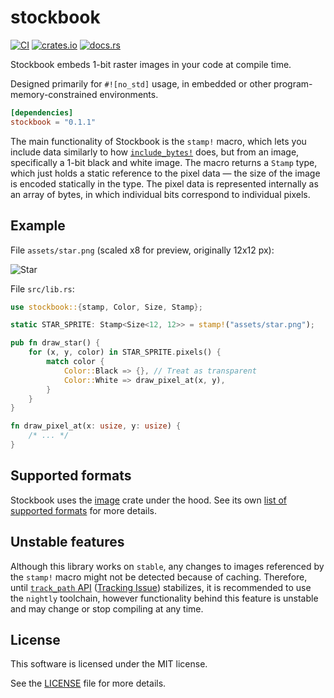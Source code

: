# stockbook

[![CI](https://github.com/karolbelina/stockbook/actions/workflows/ci.yml/badge.svg)](https://github.com/karolbelina/stockbook/actions/workflows/ci.yml)
[![crates.io](https://img.shields.io/crates/v/stockbook.svg)](https://crates.io/crates/stockbook)
[![docs.rs](https://img.shields.io/badge/docs.rs-latest-informational.svg)](https://docs.rs/stockbook)

Stockbook embeds 1-bit raster images in your code at compile time.

Designed primarily for `#![no_std]` usage, in embedded or other program-memory-constrained environments.

```toml
[dependencies]
stockbook = "0.1.1"
```

The main functionality of Stockbook is the `stamp!` macro, which lets you include data similarly to how [`include_bytes!`](https://doc.rust-lang.org/stable/core/macro.include_bytes.html) does, but from an image, specifically a 1-bit black and white image. The macro returns a `Stamp` type, which just holds a static reference to the pixel data &mdash; the size of the image is encoded statically in the type. The pixel data is represented internally as an array of bytes, in which individual bits correspond to individual pixels.

## Example

File `assets/star.png` (scaled x8 for preview, originally 12x12 px):

![Star](https://github.com/karolbelina/stockbook/blob/main/docs/star.png?raw=true)

File `src/lib.rs`:

```rust
use stockbook::{stamp, Color, Size, Stamp};

static STAR_SPRITE: Stamp<Size<12, 12>> = stamp!("assets/star.png");

pub fn draw_star() {
    for (x, y, color) in STAR_SPRITE.pixels() {
        match color {
            Color::Black => {}, // Treat as transparent
            Color::White => draw_pixel_at(x, y),
        }
    }
}

fn draw_pixel_at(x: usize, y: usize) {
    /* ... */
}
```

## Supported formats

Stockbook uses the [image](https://docs.rs/image) crate under the hood. See its own [list of supported formats](https://docs.rs/image/latest/image/codecs/index.html#supported-formats) for more details.

## Unstable features

Although this library works on `stable`, any changes to images referenced by the `stamp!` macro might not be detected because of caching. Therefore, until [`track_path` API](https://doc.rust-lang.org/stable/proc_macro/tracked_path/fn.path.html) ([Tracking Issue](https://github.com/rust-lang/rust/issues/99515)) stabilizes, it is recommended to use the `nightly` toolchain, however functionality behind this feature is unstable and may change or stop compiling at any time.

## License

This software is licensed under the MIT license.

See the [LICENSE](LICENSE) file for more details.
